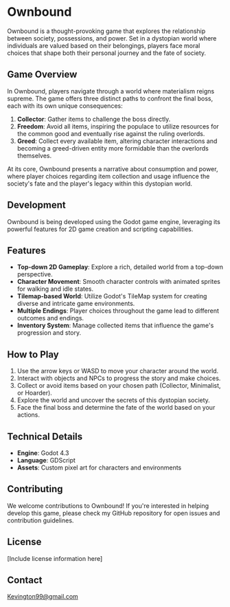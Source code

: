 # Ownbound

Ownbound is a thought-provoking game that explores the relationship between society, possessions, and power. Set in a dystopian world where individuals are valued based on their belongings, players face moral choices that shape both their personal journey and the fate of society.

## Game Overview

In Ownbound, players navigate through a world where materialism reigns supreme. The game offers three distinct paths to confront the final boss, each with its own unique consequences:

1. **Collector**: Gather items to challenge the boss directly.
2. **Freedom**: Avoid all items, inspiring the populace to utilize resources for the common good and eventually rise against the ruling overlords.
3. **Greed**: Collect every available item, altering character interactions and becoming a greed-driven entity more formidable than the overlords themselves.

At its core, Ownbound presents a narrative about consumption and power, where player choices regarding item collection and usage influence the society's fate and the player's legacy within this dystopian world.

## Development

Ownbound is being developed using the Godot game engine, leveraging its powerful features for 2D game creation and scripting capabilities.

## Features

- **Top-down 2D Gameplay**: Explore a rich, detailed world from a top-down perspective.
- **Character Movement**: Smooth character controls with animated sprites for walking and idle states.
- **Tilemap-based World**: Utilize Godot's TileMap system for creating diverse and intricate game environments.
- **Multiple Endings**: Player choices throughout the game lead to different outcomes and endings.
- **Inventory System**: Manage collected items that influence the game's progression and story.

## How to Play

1. Use the arrow keys or WASD to move your character around the world.
2. Interact with objects and NPCs to progress the story and make choices.
3. Collect or avoid items based on your chosen path (Collector, Minimalist, or Hoarder).
4. Explore the world and uncover the secrets of this dystopian society.
5. Face the final boss and determine the fate of the world based on your actions.

## Technical Details

- **Engine**: Godot 4.3
- **Language**: GDScript
- **Assets**: Custom pixel art for characters and environments

## Contributing

We welcome contributions to Ownbound! If you're interested in helping develop this game, please check my GitHub repository for open issues and contribution guidelines.

## License

[Include license information here]

## Contact

Kevington99@gmail.com
